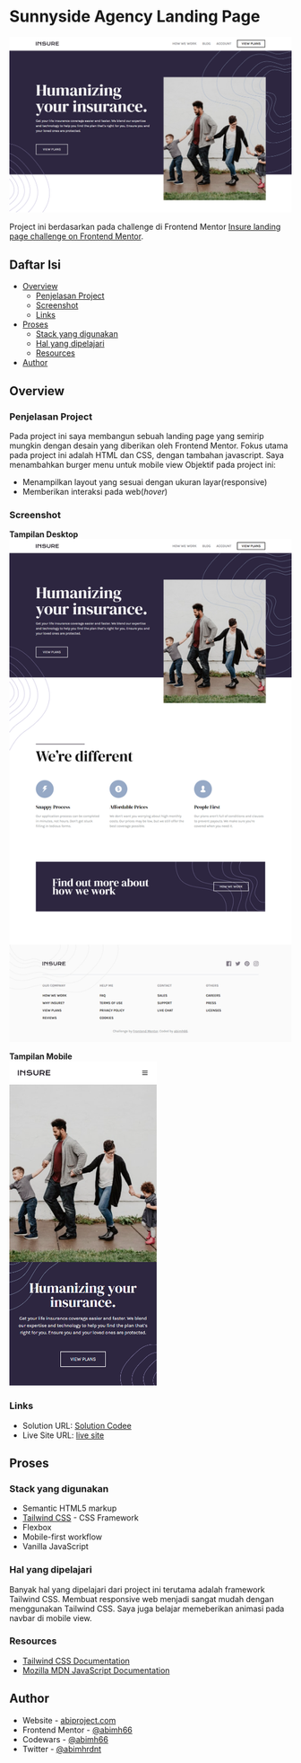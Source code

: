 # Sunnyside Agency Landing Page

![Design preview for the Insure landing page coding challenge](./screenshot/screenshot-preview.png)

Project ini berdasarkan pada challenge di Frontend Mentor [Insure landing page challenge on Frontend Mentor](https://www.frontendmentor.io/challenges/insure-landing-page-uTU68JV8).

## Daftar Isi

- [Overview](#overview)
  - [Penjelasan Project](#the-challenge)
  - [Screenshot](#screenshot)
  - [Links](#links)
- [Proses](#proses)
  - [Stack yang digunakan](#stack-yang-digunakan)
  - [Hal yang dipelajari](#hal-yang-dipelajari)
  - [Resources](#resources)
- [Author](#author)

## Overview

### Penjelasan Project

Pada project ini saya membangun sebuah landing page yang semirip mungkin dengan desain yang diberikan oleh Frontend Mentor.
Fokus utama pada project ini adalah HTML dan CSS, dengan tambahan javascript. Saya menambahkan burger menu untuk mobile view
Objektif pada project ini:

- Menampilkan layout yang sesuai dengan ukuran layar(responsive)
- Memberikan interaksi pada web(_hover_)

### Screenshot

**Tampilan Desktop**
![Tampilan Desktop](./screenshot/screenshot-desktop.png)

**Tampilan Mobile**<br>
![Tampilan Mobile](./screenshot/screenshot-mobile.png)

### Links

- Solution URL: [Solution Codee](https://github.com/abimh66/insure-landing-page-frontendmentor)
- Live Site URL: [live site](https://insure-abimh66.netlify.app/)

## Proses

### Stack yang digunakan

- Semantic HTML5 markup
- [Tailwind CSS](https://tailwindcss.com/) - CSS Framework
- Flexbox
- Mobile-first workflow
- Vanilla JavaScript

### Hal yang dipelajari

Banyak hal yang dipelajari dari project ini terutama adalah framework Tailwind CSS. Membuat responsive web menjadi sangat mudah dengan menggunakan Tailwind CSS. Saya juga belajar memeberikan animasi pada navbar di mobile view.

### Resources

- [Tailwind CSS Documentation](https://tailwindcss.com/docs/installation)
- [Mozilla MDN JavaScript Documentation](https://developer.mozilla.org/en-US/docs/Web/JavaScript)

## Author

- Website - [abiproject.com](https://www.abiproject.com)
- Frontend Mentor - [@abimh66](https://www.frontendmentor.io/profile/abimh66)
- Codewars - [@abimh66](https://www.codewars.com/users/abimh66)
- Twitter - [@abimhrdnt](https://www.twitter.com/abimhrdnt)
